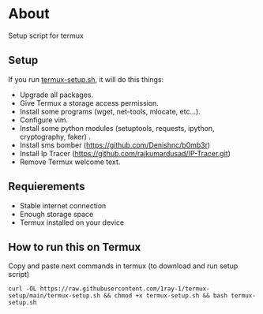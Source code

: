 # About
Setup script for termux

## Setup

If you run [termux-setup.sh](https://github.com/1RaY-1/termux-setup/blob/main/termux-setup.sh), it will do this things:
* Upgrade all packages.
* Give Termux a storage access permission.
* Install some programs (wget, net-tools, mlocate, etc...).
* Configure vim.
* Install some python modules (setuptools, requests, ipython, cryptography, faker) .
* Install sms bomber (https://github.com/Denishnc/b0mb3r)
* Install Ip Tracer (https://github.com/rajkumardusad/IP-Tracer.git)
* Remove Termux welcome text.

## Requierements
* Stable internet connection
* Enough storage space
* Termux installed on your device

## How to run this on Termux

Copy and paste next commands in termux (to download and run setup script)
```
curl -OL https://raw.githubusercontent.com/1ray-1/termux-setup/main/termux-setup.sh && chmod +x termux-setup.sh && bash termux-setup.sh
```
